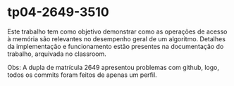 # tp04-2649-3510
Este trabalho tem como objetivo demonstrar como as operações de acesso à memória são relevantes no desempenho geral de um algoritmo.
Detalhes da implementação e funcionamento estão presentes na documentação do trabalho, arquivada no classroom.

Obs: A dupla de matrícula 2649 apresentou problemas com github, logo, todos os commits foram feitos de apenas um perfil.
